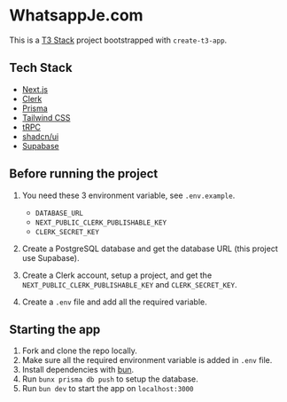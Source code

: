# WhatsappJe.com

This is a [T3 Stack](https://create.t3.gg/) project bootstrapped with `create-t3-app`.

## Tech Stack

- [Next.js](https://nextjs.org)
- [Clerk](https://clerk.com)
- [Prisma](https://prisma.io)
- [Tailwind CSS](https://tailwindcss.com)
- [tRPC](https://trpc.io)
- [shadcn/ui](https://ui.shadcn.com)
- [Supabase](https://supabase.com)

## Before running the project

1. You need these 3 environment variable, see `.env.example`.

   - `DATABASE_URL`
   - `NEXT_PUBLIC_CLERK_PUBLISHABLE_KEY`
   - `CLERK_SECRET_KEY`

2. Create a PostgreSQL database and get the database URL (this project use Supabase).
3. Create a Clerk account, setup a project, and get the `NEXT_PUBLIC_CLERK_PUBLISHABLE_KEY` and `CLERK_SECRET_KEY`.
4. Create a `.env` file and add all the required variable.

## Starting the app

1. Fork and clone the repo locally.
2. Make sure all the required environment variable is added in `.env` file.
3. Install dependencies with [bun](https://bun.sh).
4. Run `bunx prisma db push` to setup the database.
5. Run `bun dev` to start the app on `localhost:3000`
